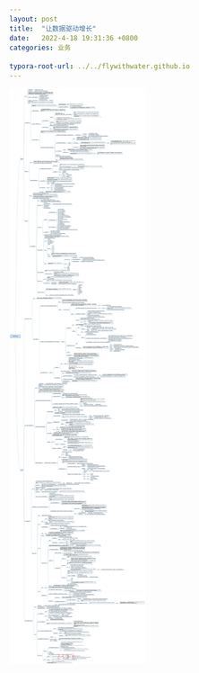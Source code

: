 ```yaml
---
layout: post
title:  "让数据驱动增长"
date:   2022-4-18 19:31:36 +0800
categories: 业务

typora-root-url: ../../flywithwater.github.io
---
```




![让数据驱动增长](/assets/让数据驱动增长.jpg)

